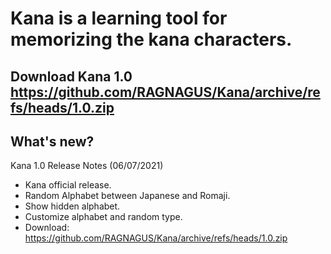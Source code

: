 # Kana is a learning tool for memorizing the kana characters.
Download Kana 1.0
https://github.com/RAGNAGUS/Kana/archive/refs/heads/1.0.zip
---
What's new?
---
Kana 1.0 Release Notes (06/07/2021)
  * Kana official release.
  * Random Alphabet between Japanese and Romaji.
  * Show hidden alphabet.
  * Customize alphabet and random type.
  * Download: https://github.com/RAGNAGUS/Kana/archive/refs/heads/1.0.zip
